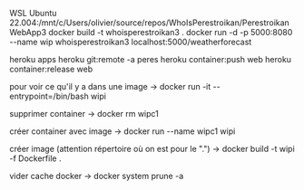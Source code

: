 ﻿WSL Ubuntu 22.004:/mnt/c/Users/olivier/source/repos/WhoIsPerestroikan/PerestroikanWebApp3
docker build -t whoisperestroikan3 .
docker run -d -p 5000:8080 --name wip whoisperestroikan3
localhost:5000/weatherforecast

heroku apps
heroku git:remote -a peres
heroku container:push web
heroku container:release web

pour voir ce qu'il y a dans une image
-> docker run -it --entrypoint=/bin/bash wipi

supprimer container
-> docker rm wipc1

créer container avec image
-> docker run --name wipc1 wipi

créer image (attention répertoire où on est pour le ".")
-> docker build -t wipi -f Dockerfile .

vider cache docker
-> docker system prune -a
